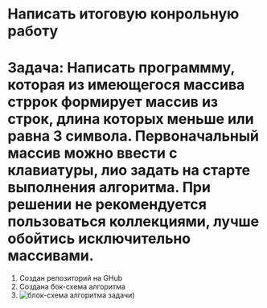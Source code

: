 # Написать итоговую конрольную работу
# Задача: Написать программму, которая из имеющегося массива стррок формирует массив из строк, длина которых меньше или равна 3 символа. Первоначальный массив можно ввести с клавиатуры, лио задать на старте выполнения алгоритма. При решении не рекомендуется пользоваться коллекциями, лучше обойтись исключительно массивами. 

1. Создан репозиторий на GHub
2. Создана бок-схема алгоритма
3. ![блок-схема алгоритма задачи](https://viewer.diagrams.net/?tags=%7B%7D&highlight=0000ff&edit=_blank&layers=1&nav=1#R5VlZc9owEP41zKQPMD4QJo%2FhSq8cM3Ta5lFgYauVLY8swvHrK9nyKUOTBsxk%2BoR3tTLa%2Ffb77IWOPQ62twxG%2Fh11EelYhrvt2JOOZZm20xcf0rNLPc7wOnV4DLsqqHDM8R4pp6G8a%2ByiuBLIKSUcR1XnkoYhWvKKDzJGN9WwFSXVb42ghzTHfAmJ7v2BXe6n3qHlFP6PCHt%2B9s3mQOUXwCxYZRL70KWbksueduwxo5SnV8F2jIgsXlaXdN%2FswGp%2BMIZC%2FpIN8Z31zVh0P98b3dndbA%2FmfGN2gTob32UJI1fkr0zKuE89GkIyLbwjRtehi%2BRdDWEVMV8pjYTTFM5fiPOdAhOuORUunwdEreonV8nEdM2W6MhxrTROnrG0UeV7i2iAONuJAIYI5Pi5iiFUreDlcfnWR4rFUSxDtS0YKMxU05qZnd2CQ%2BYhrnYVNRcXpWMUrgSJV6Ci0nyGZK1SmCPR4O4NY3CnIVbgIYu78TFH8wgmddwIUr6w9s%2BIcbQ9WlW12h9Wq2Mrc1PwIy%2BYX%2BKGYxzGoVLB15bLeV9NPGipiQGowdRuEw%2B0Jo45w6GXCjPciYQGRJRutGDiypNX1QBLD0gTXArs5Gdy1yyrEvpCaSN5KcCBhCBCPQYDsTtCDIusEKuvPRYLf%2BPPCm9R9pg6E59y8pQJBdok1PUlCIW2mP%2BU23tAWU%2BllclW3Tkxdsr4dxIOL0PCHOuWSDjUSLii7Cr5sgEMZG%2BHizhKKpnTKTGwdGQxCQtz3vYICj3ZmCpOfIw%2B6E8lnwaLddzOEwmYPeuA2pVIZBlOD%2Bg0Mq1z8ci0L0qkEo0KUjUTSdSe7VL29c3MzvknjWJfYlU2lvTzjbTMXvtTWhwLNE9N4Lch3X9%2FSJdhVruOAN0CpifX5LdBamjaiVfCvlJvL2CEO2CSiaGmlvbEvrQoWr0DD5%2BKJjYoYv0hdbqaXuRVPaOJWaGJ9WJFNMGwyhXbtluWxeynj3dGoaxpCwo1vXec16VmCTBKxwYwkT1SpnD7R6q78oEmeZfKO6VxxjdaEY%2F6iG81KUfDSHI%2B5QBaKz1N51qdRHq8WgxIsBeK66UoRjLgySLgJSQ3aiHArpvqDIrxHi6SW8kqR%2FKlPMkDjJK2GUlpiYvZT4yr9DcaU0Ilw0MaomRAJKTmOgEeQs1rUg40QJpGRPtseOjj%2Ff3DfwNH367yo%2B%2FocPTPBEc4%2FvR0MzHvHzaz7yQIv%2BznDHabhLb%2BoCUERzFqRT5sp6Yfjq4fw9PIhzCL39DTsbn4J8Ke%2FgE%3D))

